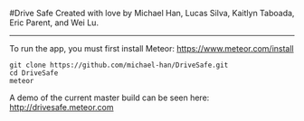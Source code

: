 #Drive Safe
Created with love by Michael Han, Lucas Silva, Kaitlyn Taboada, Eric Parent, and Wei Lu.

---

To run the app, you must first install Meteor: https://www.meteor.com/install

```
git clone https://github.com/michael-han/DriveSafe.git
cd DriveSafe
meteor
```

A demo of the current master build can be seen here: http://drivesafe.meteor.com
